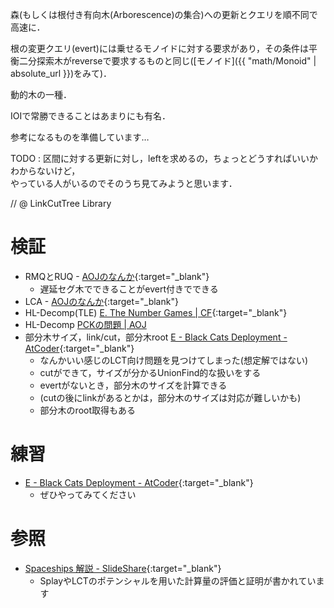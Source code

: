 森(もしくは根付き有向木(Arborescence)の集合)への更新とクエリを順不同で高速に．

根の変更クエリ(evert)には乗せるモノイドに対する要求があり，その条件は平衡二分探索木がreverseで要求するものと同じ([モノイド]({{ "math/Monoid" | absolute_url }})をみて)．

動的木の一種．

IOIで常勝できることはあまりにも有名．

参考になるものを準備しています…

TODO : 区間に対する更新に対し，leftを求めるの，ちょっとどうすればいいかわからないけど，  
やっている人がいるのでそのうち見てみようと思います．

// @ LinkCutTree Library

# 検証

* RMQとRUQ - [AOJのなんか](https://onlinejudge.u-aizu.ac.jp/status/users/luma/submissions/1/DSL_2_F/judge/3092002/C++14){:target="_blank"}
  * 遅延セグ木でできることがevert付きでできる
* LCA - [AOJのなんか](https://onlinejudge.u-aizu.ac.jp/status/users/luma/submissions/1/GRL_5_C/judge/3092319/C++14){:target="_blank"}
* HL-Decomp(TLE) [E. The Number Games \| CF](https://codeforces.com/contest/980/submission/41594330){:target="_blank"}
* HL-Decomp [PCKの問題 \| AOJ]( https://onlinejudge.u-aizu.ac.jp/status/users/luma/submissions/1/0367/judge/3093506/C++14)
* 部分木サイズ，link/cut，部分木root [E - Black Cats Deployment - AtCoder](https://beta.atcoder.jp/contests/cf17-tournament-round3-open/submissions/3128272){:target="_blank"}<!--_-->
  * なんかいい感じのLCT向け問題を見つけてしまった(想定解ではない)
  * cutができて，サイズが分かるUnionFind的な扱いをする
  * evertがないとき，部分木のサイズを計算できる
  * (cutの後にlinkがあるとかは，部分木のサイズは対応が難しいかも)
  * 部分木のroot取得もある

# 練習

* [E - Black Cats Deployment - AtCoder](https://beta.atcoder.jp/contests/cf17-tournament-round3-open/tasks/asaporo2_e){:target="_blank"}<!--_-->
  * ぜひやってみてください

# 参照

* [Spaceships 解説 - SlideShare](https://www.slideshare.net/qnighy/2013-spaceships2){:target="_blank"}<!--_-->
  * SplayやLCTのポテンシャルを用いた計算量の評価と証明が書かれています

